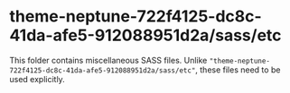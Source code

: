 # theme-neptune-722f4125-dc8c-41da-afe5-912088951d2a/sass/etc

This folder contains miscellaneous SASS files. Unlike `"theme-neptune-722f4125-dc8c-41da-afe5-912088951d2a/sass/etc"`, these files
need to be used explicitly.
